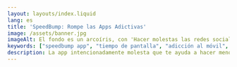 ```yaml
---
layout: layouts/index.liquid
lang: es
title: 'SpeedBump: Rompe las Apps Adictivas'
image: /assets/banner.jpg
imageAlt: El fondo es un arcoíris, con 'Hacer molestas las redes sociales' en el centro usando la fuente Comic Sans, y un gato mal dibujado en la esquina superior derecha. Hace referencia al meme de internet 'graphic design is my passion'.
keywords: ["speedbump app", "tiempo de pantalla", "adicción al móvil", "adicción a redes sociales", "bienestar digital", "productividad", "android", "iphone"]
description: La app intencionadamente molesta que te ayuda a hacer menos scroll. Como un badén para tus hábitos de deslizamiento.
---
```

